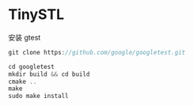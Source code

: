 # TinySTL
安装 gtest

```cpp
git clone https://github.com/google/googletest.git

cd googletest
mkdir build && cd build
cmake ..
make
sudo make install
```
